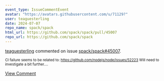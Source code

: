 ```yaml
---
event_type: IssueCommentEvent
avatar: "https://avatars.githubusercontent.com/u/71129?"
user: teaguesterling
date: 2024-07-07
repo_name: spack/spack
html_url: https://github.com/spack/spack/pull/45007
repo_url: https://github.com/spack/spack
---
```


<a href='https://github.com/teaguesterling' target='_blank'>teaguesterling</a> commented on issue <a href='https://github.com/spack/spack/pull/45007' target='_blank'>spack/spack#45007</a>.

<small>CI failure seems to be related to: https://github.com/nodejs/node/issues/52223 Will need to investigate a bit further....</small>

<a href='https://github.com/spack/spack/pull/45007' target='_blank'>View Comment</a>